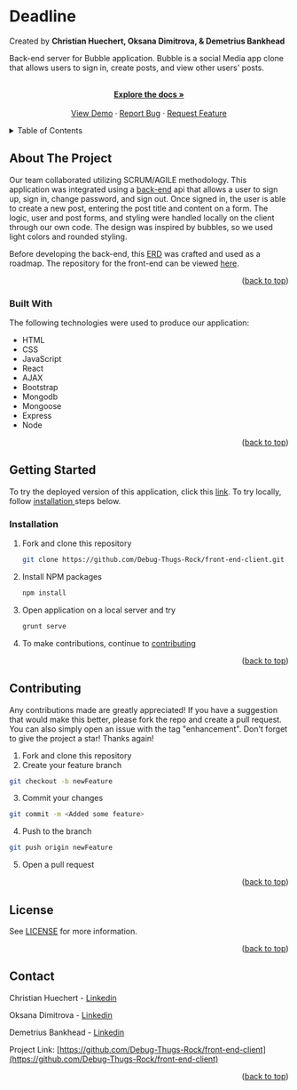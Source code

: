 
<div id="top"></div>


# Deadline
Created by 
**Christian Huechert, Oksana Dimitrova, & Demetrius Bankhead**

Back-end server for Bubble application. Bubble is a social Media app clone that allows users to sign in, create posts, and view other users' posts.


  <p align="center">
    <br/>
    <a href="https://github.com/Debug-Thugs-Rock/back-end-server"><strong>Explore the docs »</strong></a>
    <br />
    <br />
    <a href="http://debug-thugs-rock.github.io/front-end-client/">View Demo</a>
    ·
    <a href="https://github.com/Debug-Thugs-Rock/back-end-server/issues">Report Bug</a>
    ·
    <a href="https://github.com/Debug-Thugs-Rock/back-end-server/issues">Request Feature</a>
  </p>
</div>



<!-- TABLE OF CONTENTS -->
<details>
  <summary>Table of Contents</summary>
  <ol>
    <li>
      <a href="#about-the-project">About The Project</a>
      <ul>
        <li><a href="#built-with">Built With</a></li>
      </ul>
    </li>
    <li>
      <a href="#getting-started">Getting Started</a>
      <ul>
        <li><a href="#installation">Installation</a></li>
      </ul>
    </li>
    <li><a href="#contributing">Contributing</a></li>
    <li><a href="#license">License</a></li>
    <li><a href="#contact">Contact</a></li>
 
  </ol>
</details>



<!-- ABOUT THE PROJECT -->
## About The Project

Our team collaborated utilizing SCRUM/AGILE methodology. This application was integrated using a [back-end](https://github.com/Debug-Thugs-Rock/back-end-server) api that allows a user to sign up, sign in, change password, and sign out. Once signed in, the user is able to create a new post, entering the post title and content on a form. The logic, user and post forms, and styling were handled locally on the client through our own code. The design was inspired by bubbles, so we used light colors and rounded styling. 

Before developing the back-end, this [ERD](images/erd.png) was crafted and used as a roadmap. The repository for the front-end can be viewed [here](https://github.com/Debug-Thugs-Rock/front-end-client).


<p align="right">(<a href="#top">back to top</a>)</p>



### Built With

The following technologies were used to produce our application:

* HTML
* CSS
* JavaScript
* React
* AJAX
* Bootstrap
* Mongodb
* Mongoose
* Express
* Node


<p align="right">(<a href="#top">back to top</a>)</p>





<!-- GETTING STARTED -->
## Getting Started

To try the deployed version of this application, click this [link](http://debug-thugs-rock.github.io/front-end-client/). To try locally, follow <a href="#installation">installation </a>steps below.


### Installation

1. Fork and clone this repository
   ```sh
   git clone https://github.com/Debug-Thugs-Rock/front-end-client.git
   ```
2. Install NPM packages
   ```sh
   npm install
   ```
3. Open application on a local server and try 
   ```sh
   grunt serve
   ```
4. To make contributions, continue to <a href="#contributing">contributing</a>

<p align="right">(<a href="#top">back to top</a>)</p>





<!-- CONTRIBUTING -->
## Contributing

Any contributions made are greatly appreciated! If you have a suggestion that would make this better, please fork the repo and create a pull request. You can also simply open an issue with the tag "enhancement". Don't forget to give the project a star! Thanks again!

1. Fork and clone this repository
2. Create your feature branch 
 ```sh
 git checkout -b newFeature
 ```
3. Commit your changes 
```sh
git commit -m <Added some feature>
```
4. Push to the branch 
```sh
git push origin newFeature
```
5. Open a pull request

<p align="right">(<a href="#top">back to top</a>)</p>



<!-- LICENSE -->
## License

 See [LICENSE](https://github.com/Bankhead22/deadline-client/blob/main/LICENSE) for more information.

<p align="right">(<a href="#top">back to top</a>)</p>



<!-- CONTACT -->
## Contact
Christian Huechert - [Linkedin](https://www.linkedin.com/in/christianheuchert/)

Oksana Dimitrova - [Linkedin](https://www.linkedin.com/in/oksana-dimitrova/)

Demetrius Bankhead - [Linkedin](https://www.linkedin.com/in/dbankhead/)

Project Link: [https://github.com/Debug-Thugs-Rock/front-end-client](https://github.com/Debug-Thugs-Rock/front-end-client)

<p align="right">(<a href="#top">back to top</a>)</p>
